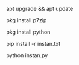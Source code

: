apt upgrade && apt update

pkg install p7zip

pkg install python

pip install -r instan.txt

python instan.py
